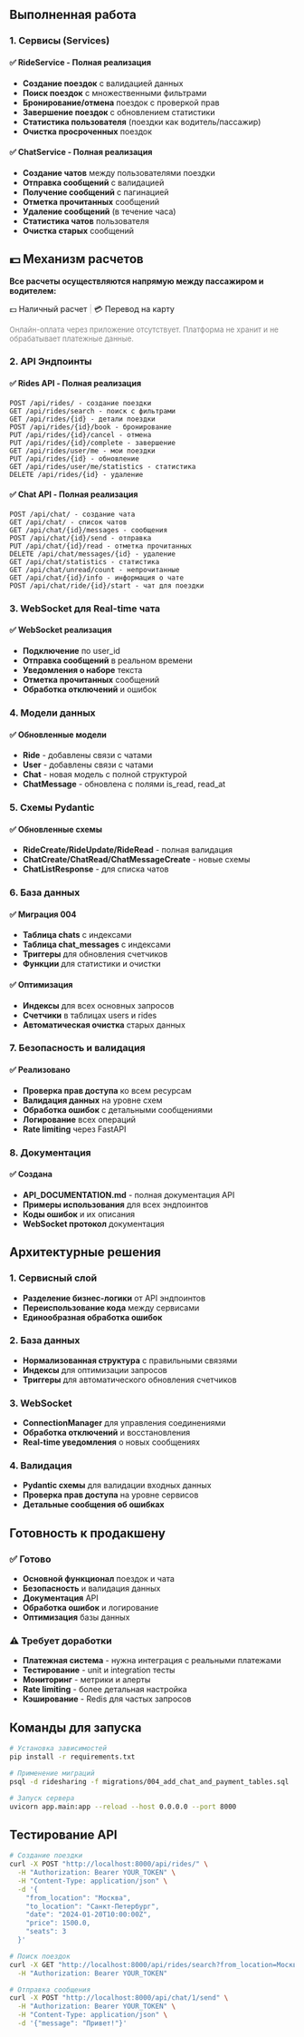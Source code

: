 ## Выполненная работа

### 1. Сервисы (Services)

#### ✅ RideService - Полная реализация
- **Создание поездок** с валидацией данных
- **Поиск поездок** с множественными фильтрами
- **Бронирование/отмена** поездок с проверкой прав
- **Завершение поездок** с обновлением статистики
- **Статистика пользователя** (поездки как водитель/пассажир)
- **Очистка просроченных** поездок

#### ✅ ChatService - Полная реализация
- **Создание чатов** между пользователями поездки
- **Отправка сообщений** с валидацией
- **Получение сообщений** с пагинацией
- **Отметка прочитанных** сообщений
- **Удаление сообщений** (в течение часа)
- **Статистика чатов** пользователя
- **Очистка старых** сообщений

## 💵 Механизм расчетов

**Все расчеты осуществляются напрямую между пассажиром и водителем:**

<span role="img" aria-label="наличные">💵</span> Наличный расчет <span style="color:#bbb;">|</span> <span role="img" aria-label="перевод на карту">💳</span> Перевод на карту

<span style="font-size:13px;color:#888;">Онлайн-оплата через приложение отсутствует. Платформа не хранит и не обрабатывает платежные данные.</span>

### 2. API Эндпоинты

#### ✅ Rides API - Полная реализация
```
POST /api/rides/ - создание поездки
GET /api/rides/search - поиск с фильтрами
GET /api/rides/{id} - детали поездки
POST /api/rides/{id}/book - бронирование
PUT /api/rides/{id}/cancel - отмена
PUT /api/rides/{id}/complete - завершение
GET /api/rides/user/me - мои поездки
PUT /api/rides/{id} - обновление
GET /api/rides/user/me/statistics - статистика
DELETE /api/rides/{id} - удаление
```

#### ✅ Chat API - Полная реализация
```
POST /api/chat/ - создание чата
GET /api/chat/ - список чатов
GET /api/chat/{id}/messages - сообщения
POST /api/chat/{id}/send - отправка
PUT /api/chat/{id}/read - отметка прочитанных
DELETE /api/chat/messages/{id} - удаление
GET /api/chat/statistics - статистика
GET /api/chat/unread/count - непрочитанные
GET /api/chat/{id}/info - информация о чате
POST /api/chat/ride/{id}/start - чат для поездки
```

### 3. WebSocket для Real-time чата

#### ✅ WebSocket реализация
- **Подключение** по user_id
- **Отправка сообщений** в реальном времени
- **Уведомления о наборе** текста
- **Отметка прочитанных** сообщений
- **Обработка отключений** и ошибок

### 4. Модели данных

#### ✅ Обновленные модели
- **Ride** - добавлены связи с чатами
- **User** - добавлены связи с чатами
- **Chat** - новая модель с полной структурой
- **ChatMessage** - обновлена с полями is_read, read_at

### 5. Схемы Pydantic

#### ✅ Обновленные схемы
- **RideCreate/RideUpdate/RideRead** - полная валидация
- **ChatCreate/ChatRead/ChatMessageCreate** - новые схемы
- **ChatListResponse** - для списка чатов

### 6. База данных

#### ✅ Миграция 004
- **Таблица chats** с индексами
- **Таблица chat_messages** с индексами
- **Триггеры** для обновления счетчиков
- **Функции** для статистики и очистки

#### ✅ Оптимизация
- **Индексы** для всех основных запросов
- **Счетчики** в таблицах users и rides
- **Автоматическая очистка** старых данных

### 7. Безопасность и валидация

#### ✅ Реализовано
- **Проверка прав доступа** ко всем ресурсам
- **Валидация данных** на уровне схем
- **Обработка ошибок** с детальными сообщениями
- **Логирование** всех операций
- **Rate limiting** через FastAPI

### 8. Документация

#### ✅ Создана
- **API_DOCUMENTATION.md** - полная документация API
- **Примеры использования** для всех эндпоинтов
- **Коды ошибок** и их описания
- **WebSocket протокол** документация

## Архитектурные решения

### 1. Сервисный слой
- **Разделение бизнес-логики** от API эндпоинтов
- **Переиспользование кода** между сервисами
- **Единообразная обработка ошибок**

### 2. База данных
- **Нормализованная структура** с правильными связями
- **Индексы** для оптимизации запросов
- **Триггеры** для автоматического обновления счетчиков

### 3. WebSocket
- **ConnectionManager** для управления соединениями
- **Обработка отключений** и восстановления
- **Real-time уведомления** о новых сообщениях

### 4. Валидация
- **Pydantic схемы** для валидации входных данных
- **Проверка прав доступа** на уровне сервисов
- **Детальные сообщения об ошибках**

## Готовность к продакшену

### ✅ Готово
- **Основной функционал** поездок и чата
- **Безопасность** и валидация данных
- **Документация** API
- **Обработка ошибок** и логирование
- **Оптимизация** базы данных

### ⚠️ Требует доработки
- **Платежная система** - нужна интеграция с реальными платежами
- **Тестирование** - unit и integration тесты
- **Мониторинг** - метрики и алерты
- **Rate limiting** - более детальная настройка
- **Кэширование** - Redis для частых запросов

## Команды для запуска

```bash
# Установка зависимостей
pip install -r requirements.txt

# Применение миграций
psql -d ridesharing -f migrations/004_add_chat_and_payment_tables.sql

# Запуск сервера
uvicorn app.main:app --reload --host 0.0.0.0 --port 8000
```

## Тестирование API

```bash
# Создание поездки
curl -X POST "http://localhost:8000/api/rides/" \
  -H "Authorization: Bearer YOUR_TOKEN" \
  -H "Content-Type: application/json" \
  -d '{
    "from_location": "Москва",
    "to_location": "Санкт-Петербург",
    "date": "2024-01-20T10:00:00Z",
    "price": 1500.0,
    "seats": 3
  }'

# Поиск поездок
curl -X GET "http://localhost:8000/api/rides/search?from_location=Москва" \
  -H "Authorization: Bearer YOUR_TOKEN"

# Отправка сообщения
curl -X POST "http://localhost:8000/api/chat/1/send" \
  -H "Authorization: Bearer YOUR_TOKEN" \
  -H "Content-Type: application/json" \
  -d '{"message": "Привет!"}'
```